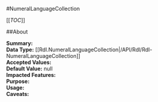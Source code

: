 #NumeralLanguageCollection

[[_TOC_]]

##About

**Summary:**   
**Data Type:** [[Rdl.NumeralLanguageCollection|/API/Rdl/Rdl-NumeralLanguageCollection]]  
**Accepted Values:**   
**Default Value:** null  
**Impacted Features:**   
**Purpose:**   
**Usage:**   
**Caveats:**   

